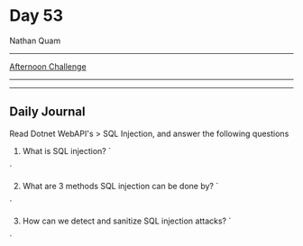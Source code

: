 # Day 53

Nathan Quam

---

[Afternoon Challenge](link.com)

---
---

## Daily Journal

Read Dotnet WebAPI's > SQL Injection, and answer the following questions

1. What is SQL injection?
`

`

2. What are 3 methods SQL injection can be done by?
`

`

3. How can we detect and sanitize SQL injection attacks?
`

`
